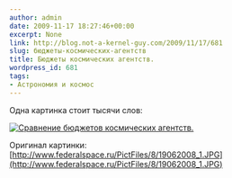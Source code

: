 ```yaml
---
author: admin
date: 2009-11-17 18:27:46+00:00
excerpt: None
link: http://blog.not-a-kernel-guy.com/2009/11/17/681
slug: бюджеты-космических-агентств
title: Бюджеты космических агентств.
wordpress_id: 681
tags:
- Астрономия и космос
---
```


Одна картинка стоит тысячи слов:

[![Сравнение бюджетов космических агентств.](http://blog.not-a-kernel-guy.com/wp-content/uploads/2009/11/space_budgets1.jpg)](http://blog.not-a-kernel-guy.com/wp-content/uploads/2009/11/space_budgets1.jpg)

Оригинал картинки: [http://www.federalspace.ru/PictFiles/8/19062008_1.JPG](http://www.federalspace.ru/PictFiles/8/19062008_1.JPG)
